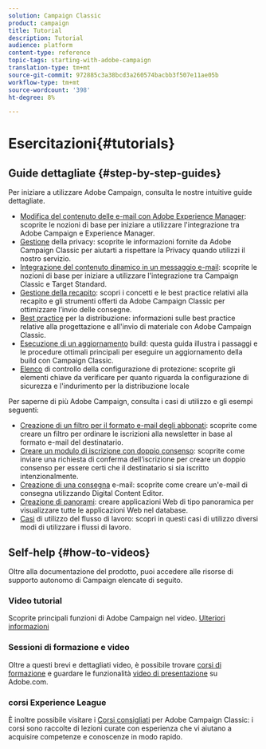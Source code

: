 ```yaml
---
solution: Campaign Classic
product: campaign
title: Tutorial
description: Tutorial
audience: platform
content-type: reference
topic-tags: starting-with-adobe-campaign
translation-type: tm+mt
source-git-commit: 972885c3a38bcd3a260574bacbb3f507e11ae05b
workflow-type: tm+mt
source-wordcount: '398'
ht-degree: 8%

---
```



# Esercitazioni{#tutorials}

## Guide dettagliate {#step-by-step-guides}

Per iniziare a utilizzare  Adobe Campaign, consulta le nostre intuitive guide dettagliate.

* [Modifica del contenuto delle e-mail con Adobe Experience Manager](https://helpx.adobe.com/campaign/kb/acc-aem.html): scoprite le nozioni di base per iniziare a utilizzare l&#39;integrazione tra  Adobe Campaign e  Experience Manager.
* [Gestione](https://helpx.adobe.com/it/campaign/kb/acc-privacy.html) della privacy: scoprite le informazioni fornite da Adobe Campaign Classic per aiutarti a rispettare la Privacy quando utilizzi il nostro servizio.
* [Integrazione del contenuto dinamico in un messaggio e-mail](https://docs.adobe.com/content/help/en/campaign-classic/using/integrating-with-adobe-experience-cloud/adobe-target/inserting-a-dynamic-image.html): scoprite le nozioni di base per iniziare a utilizzare l&#39;integrazione tra Campaign Classic e Target Standard.
* [Gestione della recapito](../../delivery/using/deliverability-key-points.md): scopri i concetti e le best practice relativi alla recapito e gli strumenti offerti da Adobe Campaign Classic per ottimizzare l’invio delle consegne.
* [Best practice](../../delivery/using/delivery-best-practices.md) per la distribuzione: informazioni sulle best practice relative alla progettazione e all&#39;invio di materiale con Adobe Campaign Classic.
* [Esecuzione di un aggiornamento](https://helpx.adobe.com/it/campaign/kb/acc-build-upgrade.html) build: questa guida illustra i passaggi e le procedure ottimali principali per eseguire un aggiornamento della build con Campaign Classic.
* [Elenco](https://helpx.adobe.com/it/campaign/kb/acc-security.html) di controllo della configurazione di protezione: scoprite gli elementi chiave da verificare per quanto riguarda la configurazione di sicurezza e l&#39;indurimento per la distribuzione locale

Per saperne di più  Adobe Campaign, consulta i casi di utilizzo e gli esempi seguenti:

* [Creazione di un filtro per il formato e-mail degli abbonati](../../platform/using/use-case.md#creating-a-filter-on-the-email-format-of-subscribers): scoprite come creare un filtro per ordinare le iscrizioni alla newsletter in base al formato e-mail del destinatario.
* [Creare un modulo di iscrizione con doppio consenso](../../web/using/use-cases--web-forms.md#create-a-subscription--form-with-double-opt-in): scoprite come inviare una richiesta di conferma dell’iscrizione per creare un doppio consenso per essere certi che il destinatario si sia iscritto intenzionalmente.
* [Creazione di una consegna](../../web/using/use-case--creating-an-email-delivery.md) e-mail: scoprite come creare un&#39;e-mail di consegna utilizzando Digital Content Editor.
* [Creazione di panorami](../../web/using/use-cases--creating-overviews.md): creare applicazioni Web di tipo panoramica per visualizzare tutte le applicazioni Web nel database.
* [Casi](../../workflow/using/about-workflow-use-cases.md) di utilizzo del flusso di lavoro: scopri in questi casi di utilizzo diversi modi di utilizzare i flussi di lavoro.

## Self-help {#how-to-videos}

Oltre alla documentazione del prodotto, puoi accedere alle risorse di supporto autonomo di Campaign elencate di seguito.

### Video tutorial

Scoprite  principali funzioni di Adobe Campaign nel video. [Ulteriori informazioni](https://docs.adobe.com/content/help/it-IT/campaign-classic-learn/tutorials/overview.html)

### Sessioni di formazione e video

Oltre a questi brevi e dettagliati video, è possibile trovare [corsi di formazione](https://learning.adobe.com/catalog.html) e guardare le funzionalità [video di presentazione](https://www.adobe.com/training/video.html) su  Adobe.com.

###  corsi Experience League

È inoltre possibile visitare i [Corsi consigliati](https://experienceleague.adobe.com/?lang=en#dashboard/learning) per Adobe Campaign Classic: i corsi sono raccolte di lezioni curate con esperienza che vi aiutano a acquisire competenze e conoscenze in modo rapido.
